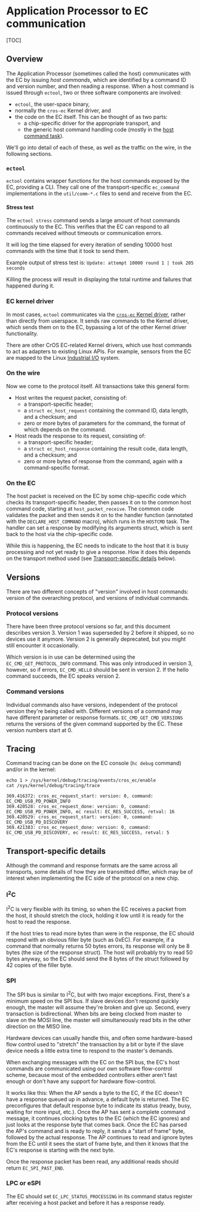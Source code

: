 # Application Processor to EC communication

[TOC]

## Overview

The Application Processor (sometimes called the host) communicates with the EC
by issuing *host commands*, which are identified by a command ID and version
number, and then reading a response. When a host command is issued through
`ectool`, two or three software components are involved:

*   `ectool`, the user-space binary,
*   normally the `cros-ec` Kernel driver, and
*   the code on the EC itself. This can be thought of as two parts:
    *   a chip-specific driver for the appropriate transport, and
    *   the generic host command handling code (mostly in the
        [host command task]).

We'll go into detail of each of these, as well as the traffic on the wire, in
the following sections.

### `ectool`

`ectool` contains wrapper functions for the host commands exposed by the EC,
providing a CLI. They call one of the transport-specific `ec_command`
implementations in the `util/comm-*.c` files to send and receive from the EC.

#### Stress test

The `ectool stress` command sends a large amount of host commands continuously
to the EC. This verifies that the EC can respond to all commands received
without timeouts or communication errors.

It will log the time elapsed for every iteration of sending 10000 host commands
with the time that it took to send them.

Example output of stress test is:
`Update: attempt 10000 round 1 | took 205 seconds`

Killing the process will result in displaying the total runtime and failures
that happened during it.

### EC kernel driver

In most cases, `ectool` communicates via the [`cros-ec` Kernel driver], rather
than directly from userspace. It sends raw commands to the Kernel driver, which
sends them on to the EC, bypassing a lot of the other Kernel driver
functionality.

There are other CrOS EC-related Kernel drivers, which use host commands to act
as adapters to existing Linux APIs. For example, sensors from the EC are mapped
to the Linux [Industrial I/O] system.

### On the wire

Now we come to the protocol itself. All transactions take this general form:

*   Host writes the request packet, consisting of:
    *   a transport-specific header;
    *   a `struct ec_host_request` containing the command ID, data length, and a
        checksum; and
    *   zero or more bytes of parameters for the command, the format of which
        depends on the command.
*   Host reads the response to its request, consisting of:
    *   a transport-specific header;
    *   a `struct ec_host_response` containing the result code, data length, and
        a checksum; and
    *   zero or more bytes of response from the command, again with a
        command-specific format.

### On the EC

The host packet is received on the EC by some chip-specific code which checks
its transport-specific header, then passes it on to the common host command
code, starting at `host_packet_receive`. The common code validates the packet
and then sends it on to the handler function (annotated with the
`DECLARE_HOST_COMMAND` macro), which runs in the `HOSTCMD` task. The handler can
set a response by modifying its arguments struct, which is sent back to the host
via the chip-specific code.

While this is happening, the EC needs to indicate to the host that it is busy
processing and not yet ready to give a response. How it does this depends on the
transport method used (see [Transport-specific details] below).

## Versions

There are two different concepts of "version" involved in host commands: version
of the overarching protocol, and versions of individual commands.

### Protocol versions

There have been three protocol versions so far, and this document describes
version 3. Version 1 was superseded by 2 before it shipped, so no devices use it
anymore. Version 2 is generally deprecated, but you might still encounter it
occasionally.

Which version is in use can be determined using the `EC_CMD_GET_PROTOCOL_INFO`
command. This was only introduced in version 3, however, so if errors,
`EC_CMD_HELLO` should be sent in version 2. If the hello command succeeds, the
EC speaks version 2.

### Command versions

Individual commands also have versions, independent of the protocol version
they're being called with. Different versions of a command may have different
parameter or response formats. `EC_CMD_GET_CMD_VERSIONS` returns the versions of
the given command supported by the EC. These version numbers start at 0.

## Tracing

Command tracing can be done on the EC console (`hc debug` command) and/or in
the kernel:
```
echo 1 > /sys/kernel/debug/tracing/events/cros_ec/enable
cat /sys/kernel/debug/tracing/trace

369.416372: cros_ec_request_start: version: 0, command: EC_CMD_USB_PD_POWER_INFO
369.420528: cros_ec_request_done: version: 0, command: EC_CMD_USB_PD_POWER_INFO, ec result: EC_RES_SUCCESS, retval: 16
369.420529: cros_ec_request_start: version: 0, command: EC_CMD_USB_PD_DISCOVERY
369.421383: cros_ec_request_done: version: 0, command: EC_CMD_USB_PD_DISCOVERY, ec result: EC_RES_SUCCESS, retval: 5
```

## Transport-specific details

Although the command and response formats are the same across all transports,
some details of how they are transmitted differ, which may be of interest when
implementing the EC side of the protocol on a new chip.

### I<sup>2</sup>C

I<sup>2</sup>C is very flexible with its timing, so when the EC receives a
packet from the host, it should stretch the clock, holding it low until it is
ready for the host to read the response.

If the host tries to read more bytes than were in the response, the EC should
respond with an obvious filler byte (such as 0xEC). For example, if a command
that normally returns 50 bytes errors, its response will only be 8 bytes (the
size of the response struct). The host will probably try to read 50 bytes
anyway, so the EC should send the 8 bytes of the struct followed by 42 copies of
the filler byte.

### SPI

The SPI bus is similar to I<sup>2</sup>C, but with two major exceptions. First,
there's a minimum speed on the SPI bus. If slave devices don't respond quickly
enough, the master will assume they're broken and give up. Second, every
transaction is bidirectional. When bits are being clocked from master to slave
on the MOSI line, the master will simultaneously read bits in the other
direction on the MISO line.

Hardware devices can usually handle this, and often some hardware-based flow
control used to "stretch" the transaction by a bit or byte if the slave device
needs a little extra time to respond to the master's demands.

When exchanging messages with the EC on the SPI bus, the EC's host commands are
communicated using our own software flow-control scheme, because most of the
embedded controllers either aren't fast enough or don't have any support for
hardware flow-control.

It works like this: When the AP sends a byte to the EC, if the EC doesn't have a
response queued up in advance, a default byte is returned. The EC preconfigures
that default response byte to indicate its status (ready, busy, waiting for more
input, etc.). Once the AP has sent a complete command message, it continues
clocking bytes to the EC (which the EC ignores) and just looks at the response
byte that comes back. Once the EC has parsed the AP's command and is ready to
reply, it sends a "start of frame" byte, followed by the actual response. The AP
continues to read and ignore bytes from the EC until it sees the start of frame
byte, and then it knows that the EC's response is starting with the next byte.

Once the response packet has been read, any additional reads should return
`EC_SPI_PAST_END`.

### LPC or eSPI

The EC should set `EC_LPC_STATUS_PROCESSING` in its command status register
after receiving a host packet and before it has a response ready.

[`cros-ec` Kernel driver]: https://chromium.googlesource.com/chromiumos/third_party/kernel/+/refs/heads/chromeos-4.19/drivers/mfd/cros_ec_dev.c
[Industrial I/O]: https://www.kernel.org/doc/html/v4.14/driver-api/iio/index.html
[host command task]: https://chromium.googlesource.com/chromiumos/platform/ec/+/HEAD/common/host_command.c
[Transport-specific details]: #Transport_specific-details

